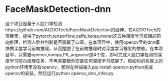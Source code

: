 # FaceMaskDetection-dnn
这个项目是基于人脸口罩检测https://github.com/AIZOOTech/FaceMaskDetection的延伸，在AIZOOTech的项目里，提供了pytorch,tensorflow,caffe,keras,mxnet这五种深度学习框架的前向推理，检测人脸并判断是否佩戴了口罩。在本项目中，使用opencv里的dnn模块做深度学习前向推理，从而摆脱了在前向推理时对深度学习框架的依赖。在本项目中，只需要opencv,numpy,PIL,argparse这4个库，即可完成人脸口罩检测的深度学习前向推理任务，不再需要额外安装任何深度学习框架了。假如你的机器上的python环境里没有opencv，那你在终端输入pip install opencv-python完成opencv的安装，然后运行python opencv_dnn_infer.py
